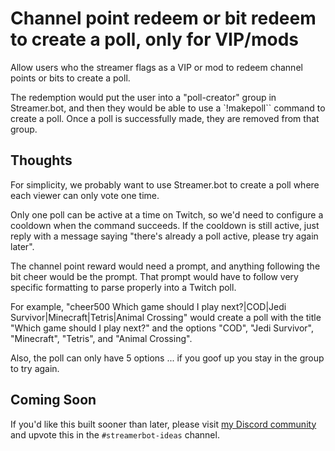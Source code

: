 # Channel point redeem or bit redeem to create a poll, only for VIP/mods

Allow users who the streamer flags as a VIP or mod to redeem channel points or bits to create a poll.

The redemption would put the user into a "poll-creator" group in Streamer.bot, and then they would be able to use a `!makepoll`` command to create a poll. Once a poll is successfully made, they are removed from that group.

## Thoughts

For simplicity, we probably want to use Streamer.bot to create a poll where each viewer can only vote one time.

Only one poll can be active at a time on Twitch, so we'd need to configure a cooldown when the command succeeds. If the cooldown is still active, just reply with a message saying "there's already a poll active, please try again later".

The channel point reward would need a prompt, and anything following the bit cheer would be the prompt. That prompt would have to follow very specific formatting to parse properly into a Twitch poll.

For example, "cheer500 Which game should I play next?|COD|Jedi Survivor|Minecraft|Tetris|Animal Crossing" would create a poll with the title "Which game should I play next?" and the options "COD", "Jedi Survivor", "Minecraft", "Tetris", and "Animal Crossing".

Also, the poll can only have 5 options ... if you goof up you stay in the group to try again.


## Coming Soon

If you'd like this built sooner than later, please visit [my Discord community](https://tig.fyi/discord) and upvote this in the `#streamerbot-ideas` channel.
